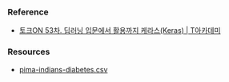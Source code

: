 ﻿### Reference
* [토크ON 53차. 딥러닝 입문에서 활용까지 케라스(Keras) | T아카데미](https://www.youtube.com/playlist?list=PL9mhQYIlKEheoq-M4EifTMPNWMw7poclK)

### Resources
* [pima-indians-diabetes.csv](https://gist.github.com/ktisha/c21e73a1bd1700294ef790c56c8aec1f)